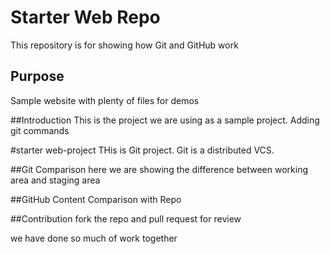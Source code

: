 # Starter Web Repo

This repository is for showing how Git and GitHub work

## Purpose

Sample website with plenty of files for demos

##Introduction
This is the project we are using as a sample project.
Adding git commands 
 
#starter web-project
THis is Git project. 
Git is a distributed VCS.

##Git Comparison
here we are showing the difference between working area and staging area

##GitHub Content
Comparison with Repo
 
##Contribution
fork the repo and pull request for review 

we have done so much of work together

 
